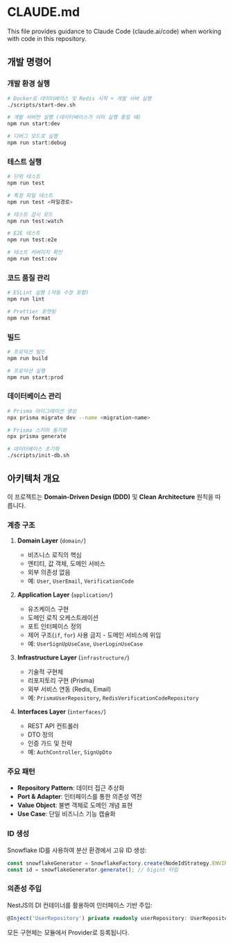# CLAUDE.md

This file provides guidance to Claude Code (claude.ai/code) when working with code in this repository.

## 개발 명령어

### 개발 환경 실행
```bash
# Docker로 데이터베이스 및 Redis 시작 + 개발 서버 실행
./scripts/start-dev.sh

# 개발 서버만 실행 (데이터베이스가 이미 실행 중일 때)
npm run start:dev

# 디버그 모드로 실행
npm run start:debug
```

### 테스트 실행
```bash
# 단위 테스트
npm run test

# 특정 파일 테스트
npm run test <파일경로>

# 테스트 감시 모드
npm run test:watch

# E2E 테스트
npm run test:e2e

# 테스트 커버리지 확인
npm run test:cov
```

### 코드 품질 관리
```bash
# ESLint 실행 (자동 수정 포함)
npm run lint

# Prettier 포맷팅
npm run format
```

### 빌드
```bash
# 프로덕션 빌드
npm run build

# 프로덕션 실행
npm run start:prod
```

### 데이터베이스 관리
```bash
# Prisma 마이그레이션 생성
npx prisma migrate dev --name <migration-name>

# Prisma 스키마 동기화
npx prisma generate

# 데이터베이스 초기화
./scripts/init-db.sh
```

## 아키텍처 개요

이 프로젝트는 **Domain-Driven Design (DDD)** 및 **Clean Architecture** 원칙을 따릅니다.

### 계층 구조

1. **Domain Layer** (`domain/`)
   - 비즈니스 로직의 핵심
   - 엔티티, 값 객체, 도메인 서비스
   - 외부 의존성 없음
   - 예: `User`, `UserEmail`, `VerificationCode`

2. **Application Layer** (`application/`)
   - 유즈케이스 구현
   - 도메인 로직 오케스트레이션
   - 포트 인터페이스 정의
   - 제어 구조(`if`, `for`) 사용 금지 - 도메인 서비스에 위임
   - 예: `UserSignUpUseCase`, `UserLoginUseCase`

3. **Infrastructure Layer** (`infrastructure/`)
   - 기술적 구현체
   - 리포지토리 구현 (Prisma)
   - 외부 서비스 연동 (Redis, Email)
   - 예: `PrismaUserRepository`, `RedisVerificationCodeRepository`

4. **Interfaces Layer** (`interfaces/`)
   - REST API 컨트롤러
   - DTO 정의
   - 인증 가드 및 전략
   - 예: `AuthController`, `SignUpDto`

### 주요 패턴

- **Repository Pattern**: 데이터 접근 추상화
- **Port & Adapter**: 인터페이스를 통한 의존성 역전
- **Value Object**: 불변 객체로 도메인 개념 표현
- **Use Case**: 단일 비즈니스 기능 캡슐화

### ID 생성

Snowflake ID를 사용하여 분산 환경에서 고유 ID 생성:
```typescript
const snowflakeGenerator = SnowflakeFactory.create(NodeIdStrategy.ENVIRONMENT);
const id = snowflakeGenerator.generate(); // bigint 타입
```

### 의존성 주입

NestJS의 DI 컨테이너를 활용하여 인터페이스 기반 주입:
```typescript
@Inject('UserRepository') private readonly userRepository: UserRepository
```

모든 구현체는 모듈에서 Provider로 등록됩니다.